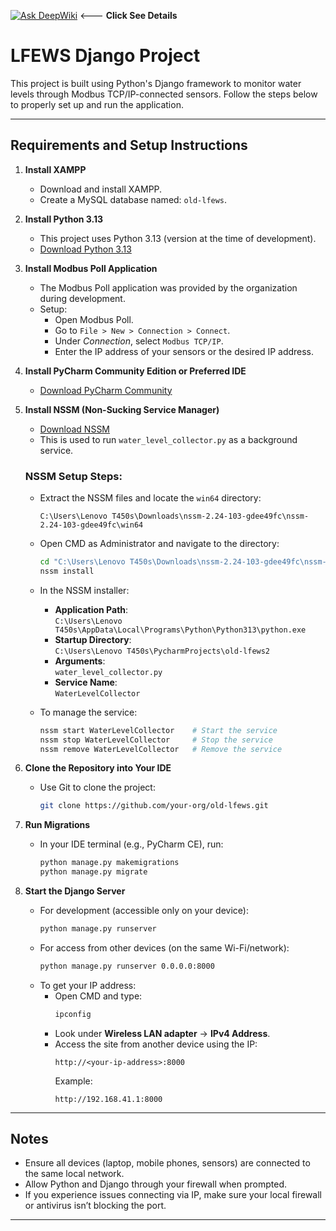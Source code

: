 [![Ask DeepWiki](https://deepwiki.com/badge.svg)](https://deepwiki.com/TheReaLsshhh/old-lfews2) <--- **Click See Details**
# LFEWS Django Project

This project is built using Python's Django framework to monitor water levels through Modbus TCP/IP-connected sensors. Follow the steps below to properly set up and run the application.

---

## Requirements and Setup Instructions

1. **Install XAMPP**
   - Download and install XAMPP.
   - Create a MySQL database named: `old-lfews`.

2. **Install Python 3.13**
   - This project uses Python 3.13 (version at the time of development).
   - [Download Python 3.13](https://www.python.org/downloads/)

3. **Install Modbus Poll Application**
   - The Modbus Poll application was provided by the organization during development.
   - Setup:
     - Open Modbus Poll.
     - Go to `File > New > Connection > Connect`.
     - Under *Connection*, select `Modbus TCP/IP`.
     - Enter the IP address of your sensors or the desired IP address.

4. **Install PyCharm Community Edition or Preferred IDE**
   - [Download PyCharm Community](https://www.jetbrains.com/pycharm/download/)

5. **Install NSSM (Non-Sucking Service Manager)**
   - [Download NSSM](https://nssm.cc/download)
   - This is used to run `water_level_collector.py` as a background service.

   ### NSSM Setup Steps:
   - Extract the NSSM files and locate the `win64` directory:
     ```
     C:\Users\Lenovo T450s\Downloads\nssm-2.24-103-gdee49fc\nssm-2.24-103-gdee49fc\win64
     ```
   - Open CMD as Administrator and navigate to the directory:
     ```bash
     cd "C:\Users\Lenovo T450s\Downloads\nssm-2.24-103-gdee49fc\nssm-2.24-103-gdee49fc\win64"
     nssm install
     ```
   - In the NSSM installer:
     - **Application Path**:  
       `C:\Users\Lenovo T450s\AppData\Local\Programs\Python\Python313\python.exe`
     - **Startup Directory**:  
       `C:\Users\Lenovo T450s\PycharmProjects\old-lfews2`
     - **Arguments**:  
       `water_level_collector.py`
     - **Service Name**:  
       `WaterLevelCollector`

   - To manage the service:
     ```bash
     nssm start WaterLevelCollector    # Start the service
     nssm stop WaterLevelCollector     # Stop the service
     nssm remove WaterLevelCollector   # Remove the service
     ```

6. **Clone the Repository into Your IDE**
   - Use Git to clone the project:
     ```bash
     git clone https://github.com/your-org/old-lfews.git
     ```

7. **Run Migrations**
   - In your IDE terminal (e.g., PyCharm CE), run:
     ```bash
     python manage.py makemigrations
     python manage.py migrate
     ```

8. **Start the Django Server**
   - For development (accessible only on your device):
     ```bash
     python manage.py runserver
     ```
   - For access from other devices (on the same Wi-Fi/network):
     ```bash
     python manage.py runserver 0.0.0.0:8000
     ```
   - To get your IP address:
     - Open CMD and type:
       ```bash
       ipconfig
       ```
     - Look under **Wireless LAN adapter** → **IPv4 Address**.
     - Access the site from another device using the IP:
       ```
       http://<your-ip-address>:8000
       ```
       Example:
       ```
       http://192.168.41.1:8000
       ```

---

## Notes

- Ensure all devices (laptop, mobile phones, sensors) are connected to the same local network.
- Allow Python and Django through your firewall when prompted.
- If you experience issues connecting via IP, make sure your local firewall or antivirus isn’t blocking the port.

---
